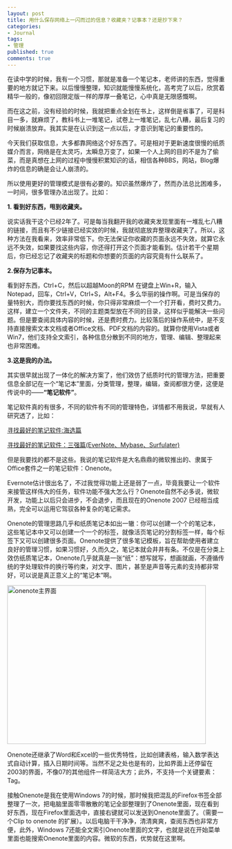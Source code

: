 ```yaml
---
layout: post
title: 用什么保存网络上一闪而过的信息？收藏夹？记事本？还是抄下来？
categories:
- Journal
tags:
- 管理
published: true
comments: true
---
```

<p>在读中学的时候，我有一个习惯，那就是准备一个笔记本，老师讲的东西，觉得重要的地方就记下来。以后慢慢整理，知识就能慢慢系统化，高考完了以后，欣赏着精华一般的，像初回限定版一样的厚厚一叠笔记，心中真是无限感慨啊。</p>

<p>而在这之前，没有经验的时候，我就把重点全划在书上，这样倒是省事了，可是科目一多，就麻烦了，教科书上一堆笔记，试卷上一堆笔记，乱七八糟，最后复习的时候崩溃放弃。我其实是在认识到这一点以后，才意识到笔记的重要性的。</p>

<p>今天我们获取信息，大多都靠网络这个好东西了。可是相对于更新速度很慢的纸质媒介而言，网络是在太灵巧，太瞬息万变了，如果一个人上网的目的不是为了偷菜，而是真想在上网的过程中慢慢积累知识的话，相信各种BBS，网站，Blog爆炸的信息的确是会让人崩溃的。</p>

<p>所以使用更好的管理模式是很有必要的。知识虽然爆炸了，然而办法总比困难多，一时间，很多管理办法出现了。比如：</p>

<p><strong>1. 看到好东西，甩到收藏夹。</strong></p>

<p>说实话我干这个已经2年了。可是每当我翻开我的收藏夹发现里面有一堆乱七八糟的链接，而且有不少链接已经实效的时候，我就彻底放弃整理收藏夹了。所以，这种方法在我看来，效率非常低下。你无法保证你收藏的页面永远不失效，就算它永远不失效，如果要找这些内容，你还得打开这个页面才能看到。估计若干个星期后，你已经忘记了收藏夹的标题和你想要的页面的内容究竟有什么联系了。</p>

<p><strong>2.保存为记事本。</strong></p>

<p>看到好东西，Ctrl+C，然后以超越Moon的RPM 在键盘上Win+R，输入Notepad，回车，Ctrl+V，Ctrl+S，Alt+F4。多么华丽的操作啊。可是当保存的量特别大，而你要找东西的时候，你只得非常麻烦一个一个打开看，费时又费力。这样，建立一个文件夹，不同的主题类型放在不同的目录，这样似乎能解决一些问题。但是要查阅具体内容的时候，还是费时费力。比较落后的操作系统中，是不支持直接搜索文本文档或者Office文档、PDF文档的内容的。就算你使用Vista或者Win7，他们支持全文索引，各种信息分散到不同的地方，管理、编辑、整理起来也非常困难。</p>

<p><strong>3.这是我的办法。</strong></p>

<p>其实很早就出现了一体化的解决方案了，他们效仿了纸质时代的管理方法，把重要信息全部记在一个“笔记本”里面，分类管理，整理，编辑，查阅都很方便，这便是传说中的——<strong>“笔记软件”</strong>。</p>

<p>笔记软件真的有很多，不同的软件有不同的管理特色，详情都不用我说，早就有人研究透了，比如：</p>

<p><a href="http://blog.sina.com.cn/s/blog_46dac66f01000b55.html">寻找最好的笔记软件:海选篇</a></p>

<p><a href="http://blog.sina.com.cn/s/blog_46dac66f01000b57.html">寻找最好的笔记软件：三强篇(EverNote、Mybase、Surfulater)</a></p>

<p>但是我要找的都不是这些。我说的笔记软件是大名鼎鼎的微软推出的、隶属于Office套件之一的笔记软件：Onenote。</p>

<p>Evernote估计很出名了，不过我觉得功能上还是弱了一点，毕竟我要让一个软件来接管这样伟大的任务，软件功能不强大怎么行？Onenote自然不必多说，微软开发，功能上以后只会进步，不会退步，而且现在的Onenote 2007 已经相当成熟，完全可以运用它驾驭各种复杂的笔记需求。</p>

<p>Onenote的管理思路几乎和纸质笔记本如出一辙：你可以创建一个个的笔记本，这些笔记本中又可以创建一个一个的标签，就像活页笔记的分割标签一样，每个标签下又可以创建很多页面。Onenote提供了很多笔记模板，旨在帮助使用者建立良好的管理习惯，如果习惯好，久而久之，笔记本就会井井有条。不仅是在分类上效仿纸质笔记本，Onenote几乎就真是一张“纸”：想写就写，想画就画，不遵循传统的字处理软件的换行等约束，对文字、图片，甚至是声音等元素的支持都非常好，可以说是真正意义上的“笔记本”啊。</p>

<p><a href="http://trowa.org/wp-content/media/2009/11/onenote.jpg"><img class="alignnone size-full wp-image-273" title="onenote主界面" src="http://trowa.org/wp-content/media/2009/11/onenote.jpg" alt="onenote主界面" width="460" height="368" /></a></p>

<p>Onenote还继承了Word和Excel的一些优秀特性，比如创建表格，输入数学表达式自动计算，插入日期时间等。当然不足之处也是有的，比如界面上还停留在2003的界面，不像07的其他组件一样简洁大方；此外，不支持一个关键要素：Tag。</p>

<p>接触Onenote是我在使用Windows 7的时候，那时候我把混乱的Firefox书签全部整理了一次，把电脑里面零零散散的笔记全部整理到了Onenote里面，现在看到好东西，现在Firefox里面选中，直接右键就可以发送到Onenote里面了。（需要一个Clip to onenote 的扩展）。以后电脑干干净净，清清爽爽，查阅东西也非常方便，此外，Windows 7还能全文索引Onenote里面的文字，也就是说在开始菜单里面也能搜索Onenote里面的内容。微软的东西，优势就在这里啊。</p>
